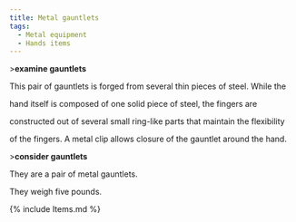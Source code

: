 ```yaml
---
title: Metal gauntlets
tags:
  - Metal equipment
  - Hands items
---
```

\>**examine gauntlets**

This pair of gauntlets is forged from several thin pieces of steel.
While the

hand itself is composed of one solid piece of steel, the fingers are

constructed out of several small ring-like parts that maintain the
flexibility

of the fingers. A metal clip allows closure of the gauntlet around the
hand.

\>**consider gauntlets**

They are a pair of metal gauntlets.

They weigh five pounds.

{% include Items.md %}
